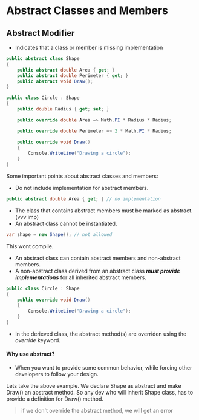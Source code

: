 # Abstract Classes and Members

## Abstract Modifier
- Indicates that a class or member is missing implementation

```csharp
public abstract class Shape
{
	public abstract double Area { get; }
	public abstract double Perimeter { get; }
	public abstract void Draw();
}

public class Circle : Shape
{
	public double Radius { get; set; }

	public override double Area => Math.PI * Radius * Radius;

	public override double Perimeter => 2 * Math.PI * Radius;

	public override void Draw()
	{
		Console.WriteLine("Drawing a circle");
	}
}
```

Some important points about abstract classes and members:
- Do not include implementation for abstract members.
```csharp
public abstract double Area { get; } // no implementation
```

- The class that contains abstract members must be marked as abstract. (vvv imp)
- An abstract class cannot be instantiated.
```csharp
var shape = new Shape(); // not allowed
```
This wont compile. 

- An abstract class can contain abstract members and non-abstract members. 
- A non-abstract class derived from an abstract class ***must provide implementations*** for all inherited abstract members.
```csharp
public class Circle : Shape
{
	public override void Draw()
	{
		Console.WriteLine("Drawing a circle");
	}
}
```

- In the derieved class, the abstract method(s) are overriden using the *override* keyword.

#### Why use abstract?
- When you want to provide some common behavior, while forcing other developers to follow your design.

Lets take the above example. We declare Shape as abstract and make Draw() an abstract method. 
So any dev who will inherit Shape class, has to provide a definition for Draw() method.

> if we don't override the abstract method, we will get an error